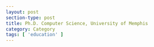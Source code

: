 ```yaml
---
layout: post
section-type: post
title: Ph.D. Computer Science, University of Memphis
category: Category
tags: [ 'education' ]
---
```


